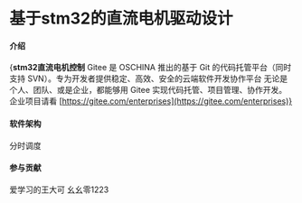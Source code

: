 # 基于stm32的直流电机驱动设计

#### 介绍
{**stm32直流电机控制**
Gitee 是 OSCHINA 推出的基于 Git 的代码托管平台（同时支持 SVN）。专为开发者提供稳定、高效、安全的云端软件开发协作平台
无论是个人、团队、或是企业，都能够用 Gitee 实现代码托管、项目管理、协作开发。企业项目请看 [https://gitee.com/enterprises](https://gitee.com/enterprises)}

#### 软件架构
分时调度





#### 参与贡献

爱学习的王大可
幺幺零1223



